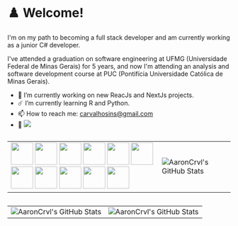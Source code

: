 # ♟️ Welcome!

I'm on my path to becoming a full stack developer and am currently working as a junior C# developer.

I've attended a graduation on software engineering at UFMG (Universidade Federal de Minas Gerais) for 5 years, and now I'm attending an analysis and software development course at PUC (Pontifícia Universidade Católica de Minas Gerais).

* 🔭 I’m currently working on new ReacJs and NextJs projects.
* ☄️ I’m currently learning R and Python.
* 📫 How to reach me: carvalhosins@gmail.com
* 🔗 [![](https://img.shields.io/badge/linkedin-%230077B5.svg?style=for-the-badge&logo=linkedin)](https://www.linkedin.com/in/aaroncarvalho7/)


##

<table>
  <tbody>
    <tr>
      <td>               
          <img height="50px" width="50px" src="https://cdn.worldvectorlogo.com/logos/c-1.svg"> <img height="50px" width="50px" src="https://cdn.worldvectorlogo.com/logos/c--4.svg"> <img height="50px" width="50px" src="https://cdn-icons-png.flaticon.com/512/5968/5968292.png"> <img height="50px" width="50px" src="https://cdn.jsdelivr.net/gh/devicons/devicon/icons/react/react-original.svg"> <img height="50px" src="https://static-00.iconduck.com/assets.00/next-js-icon-512x512-zuauazrk.png">                                    
          <img height="50px" width="50px" src="https://cdn.jsdelivr.net/gh/devicons/devicon/icons/html5/html5-original.svg"> <img height="50px" width="50px" src="https://cdn.jsdelivr.net/gh/devicons/devicon/icons/css3/css3-original.svg"> <img height="50px" width="50px" src="https://upload.wikimedia.org/wikipedia/commons/thumb/d/d5/Tailwind_CSS_Logo.svg/2048px-Tailwind_CSS_Logo.svg.png"> <img height="50px" width="50px" src="https://images-wixmp-ed30a86b8c4ca887773594c2.wixmp.com/f/fe97f6ec-47bf-42e8-99e5-d673e9787fb6/d5bmuf9-70278409-11af-40b2-b790-bcee46c55840.png?token=eyJ0eXAiOiJKV1QiLCJhbGciOiJIUzI1NiJ9.eyJzdWIiOiJ1cm46YXBwOjdlMGQxODg5ODIyNjQzNzNhNWYwZDQxNWVhMGQyNmUwIiwiaXNzIjoidXJuOmFwcDo3ZTBkMTg4OTgyMjY0MzczYTVmMGQ0MTVlYTBkMjZlMCIsIm9iaiI6W1t7InBhdGgiOiJcL2ZcL2ZlOTdmNmVjLTQ3YmYtNDJlOC05OWU1LWQ2NzNlOTc4N2ZiNlwvZDVibXVmOS03MDI3ODQwOS0xMWFmLTQwYjItYjc5MC1iY2VlNDZjNTU4NDAucG5nIn1dXSwiYXVkIjpbInVybjpzZXJ2aWNlOmZpbGUuZG93bmxvYWQiXX0.4ueHabTTJwBTQvTXKzE-2FGfqzl6rplVTMWRqDgbBoE"> <img height="50px" width="50px" src="https://cdn.jsdelivr.net/gh/devicons/devicon/icons/git/git-plain.svg"> <img height="50px" width="50px" src="https://alternative.me/media/256/microsoft-team-foundation-server-icon-kxq2ebo7bws38xxb-c.png">           
      </td>   
      <td>
        <img  alt="AaronCrvl's GitHub Stats" src="https://github-readme-stats.vercel.app/api/top-langs/?username=AaronCrvl&theme=tokyonight&show_icons=true&hide_border=true&layout=compact" />
        </td>
    </tr>    
    </tbody>
</table> 


## 
<table>
  <tbody>
    <tr>
      <td>               
          <img  alt="AaronCrvl's GitHub Stats" src="https://github-readme-stats.vercel.app/api?username=AaronCrvl&theme=tokyonight&show_icons=true&hide_border=true&count_private=true" /> 
        </td>       
      </td>   
      <td>
         <img  alt="AaronCrvl's GitHub Stats" src="https://github-readme-streak-stats.herokuapp.com/?user=AaronCrvl&theme=tokyonight&hide_border=true" />
        </td>
    </tr>    
    </tbody>
</table> 
